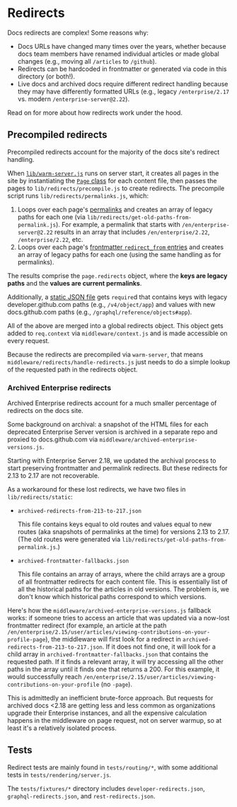 # Redirects

Docs redirects are complex! Some reasons why:

- Docs URLs have changed many times over the years, whether because docs team members have renamed individual articles or made global changes (e.g., moving all `/articles` to `/github`).
- Redirects can be hardcoded in frontmatter or generated via code in this directory (or both!).
- Live docs and archived docs require different redirect handling because they may have differently formatted URLs (e.g., legacy `/enterprise/2.17` vs. modern `/enterprise-server@2.22`).

Read on for more about how redirects work under the hood.

## Precompiled redirects

Precompiled redirects account for the majority of the docs site's redirect handling.

When [`lib/warm-server.js`](lib/warm-server.js) runs on server start, it creates all pages in the site by instantiating the [`Page` class](lib/page.js) for each content file, then passes the pages to `lib/redirects/precompile.js` to create redirects. The precompile script runs `lib/redirects/permalinks.js`, which:

1. Loops over each page's [permalinks](contributing/permalinks.md) and creates an array of legacy paths for each one (via `lib/redirects/get-old-paths-from-permalink.js`). For example, a permalink that starts with `/en/enterprise-server@2.22` results in an array that includes `/en/enterprise/2.22`, `/enterprise/2.22`, etc.
2. Loops over each page's [frontmatter `redirect_from` entries](content/README.md#redirect_from) and creates an array of legacy paths for each one (using the same handling as for permalinks).

The results comprise the `page.redirects` object, where the **keys are legacy paths** and the **values are current permalinks**.

Additionally, a [static JSON file](lib/redirects/static/developer.json) gets `require`d that contains keys with legacy developer.github.com paths (e.g., `/v4/object/app`) and values with new docs.github.com paths (e.g., `/graphql/reference/objects#app`).

All of the above are merged into a global redirects object. This object gets added to `req.context` via `middleware/context.js` and is made accessible on every request.

Because the redirects are precompiled via `warm-server`, that means `middleware/redirects/handle-redirects.js` just needs to do a simple lookup of the requested path in the redirects object.

### Archived Enterprise redirects

Archived Enterprise redirects account for a much smaller percentage of redirects on the docs site.

Some background on archival: a snapshot of the HTML files for each deprecated Enterprise Server version is archived in a separate repo and proxied to docs.github.com via `middleware/archived-enterprise-versions.js`.

Starting with Enterprise Server 2.18, we updated the archival process to start preserving frontmatter and permalink redirects. But these redirects for 2.13 to 2.17 are not recoverable.

As a workaround for these lost redirects, we have two files in `lib/redirects/static`:

- `archived-redirects-from-213-to-217.json`

  This file contains keys equal to old routes and values equal to new routes (aka snapshots of permalinks at the time) for versions 2.13 to 2.17. (The old routes were generated via `lib/redirects/get-old-paths-from-permalink.js`.)

- `archived-frontmatter-fallbacks.json`

  This file contains an array of arrays, where the child arrays are a group of all frontmatter redirects for each content file. This is essentially list of all the historical paths for the articles in old versions. The problem is, we don't know which historical paths correspond to which versions.

Here's how the `middleware/archived-enterprise-versions.js` fallback works: if someone tries to access an article that was updated via a now-lost frontmatter redirect (for example, an article at the path `/en/enterprise/2.15/user/articles/viewing-contributions-on-your-profile-page`), the middleware will first look for a redirect in `archived-redirects-from-213-to-217.json`. If it does not find one, it will look for a child array in `archived-frontmatter-fallbacks.json` that contains the requested path. If it finds a relevant array, it will try accessing all the other paths in the array until it finds one that returns a 200. For this example, it would successfully reach `/en/enterprise/2.15/user/articles/viewing-contributions-on-your-profile` (no `-page`).

This is admittedly an inefficient brute-force approach. But requests for archived docs <2.18 are getting less and less common as organizations upgrade their Enterprise instances, and all the expensive calculation happens in the middleware on page request, not on server warmup, so at least it's a relatively isolated process.

## Tests

Redirect tests are mainly found in `tests/routing/*`, with some additional tests in `tests/rendering/server.js`.

The `tests/fixtures/*` directory includes `developer-redirects.json`, `graphql-redirects.json`, and `rest-redirects.json`.
